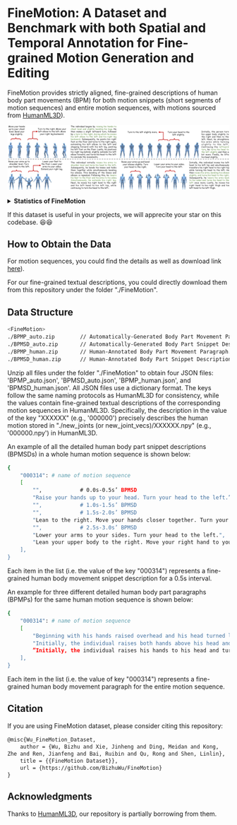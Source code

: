 # <b>FineMotion: A Dataset and Benchmark with both Spatial and Temporal Annotation for Fine-grained Motion Generation and Editing</b>

FineMotion provides strictly aligned, fine-grained descriptions of human body part movements (BPM) for both motion snippets (short segments of motion sequences) and entire motion sequences, with motions sourced from [HumanML3D](https://github.com/EricGuo5513/HumanML3D/)).

<div  align="center">    
  <img src="./assets/fig_datateset_examples.png" alt="datateset_examples" align=center />
</div>

<br>



<details> 
  
  **<summary>Statistics of FineMotion</summary>**
  
### :bar_chart: Statistics

In summary, our FineMotion dataset contains **21,346** human-annotated BPM descriptions and **420,968** automatically generated ones for diverse motion snippets, i.e., BPMSD. Notably, the temporal information within the textual annotations facilitates easy augmentation, such as performing random cropping along the temporal dimension. This approach can generate numerous pairs of motion clips—each consisting of several adjacent snippets—along with their corresponding BPM descriptions. 

Additionally, the dataset includes **4,492** BPM paragraphs (BPMP) organized from human-annotated BPM snippet descriptions, and **89,940** paragraphs organized from automatically generated BPM snippet descriptions, covering a total of 29,232 motion sequences. 

For BPMSD, the average and median lengths are **18** and **19** words, respectively. As for BPMP, the average and median lengths are **244** and **220** words, respectively.


### :woman_judge: Data Quality

TODO

</details>

If this dataset is useful in your projects, we will apprecite your star on this codebase. 😆😆



## How to Obtain the Data
For motion sequences, you could find the details as well as download link [here](https://github.com/EricGuo5513/HumanML3D/)).

For our fine-grained textual descriptions, you could directly download them from this repository under the folder "./FineMotion".



## Data Structure

```sh
<FineMotion>
./BPMP_auto.zip        // Automatically-Generated Body Part Movement Paragraph.
./BPMSD_auto.zip       // Automatically-Generated Body Part Snippet Descriptions.
./BPMP_human.zip       // Human-Annotated Body Part Movement Paragraph. Coming Soon!
./BPMSD_human.zip      // Human-Annotated Body Part Snippet Description. Coming Soon!
```

Unzip all files under the folder "./FineMotion" to obtain four JSON files: 'BPMP_auto.json', 'BPMSD_auto.json', 'BPMP_human.json', and 'BPMSD_human.json'. 
All JSON files use a dictionary format. The keys follow the same naming protocols as HumanML3D for consistency, while the values contain fine-grained textual descriptions of the corresponding motion sequences in HumanML3D. Specifically, the description in the value of the key "XXXXXX" (e.g., '000000') precisely describes the human motion stored in "./new_joints (or new_joint_vecs)/XXXXXX.npy" (e.g., '000000.npy') in HumanML3D.

An example of all the detailed human body part snippet descriptions (BPMSDs) in a whole human motion sequence is shown below:
```sh
{
    "000314": # name of motion sequence
    [
        "",            # 0.0s-0.5s’ BPMSD
        "Raise your hands up to your head. Turn your head to the left.”,
        "",            # 1.0s-1.5s’ BPMSD
        "",            # 1.5s-2.0s’ BPMSD
        "Lean to the right. Move your hands closer together. Turn your head to the left.",
        "",            # 2.5s-3.0s’ BPMSD
        "Lower your arms to your sides. Turn your head to the left.",
        "Lean your upper body to the right. Move your right hand to your right thigh. Move your left hand to your left thigh."
    ],
}
```
Each item in the list (i.e. the value of the key "000314") represents a fine-grained human body movement snippet description for a 0.5s interval.

An example for three different detailed human body part paragraphs (BPMPs) for the same human motion sequence is shown below:
```sh
{
    "000314": # name of motion sequence
    [
        "Beginning with his hands raised overhead and his head turned left, the individual leans to the right while bringing his hands closer and maintaining his head position. Continuing the movement, he lowers his arms to his sides while keeping his head turned left. Subsequently, he leans his upper body to the right and simultaneously moves his right hand to his right thigh and his left hand to his left thigh.", 
        "Initially, the individual raises both hands above his head and turns his head to the left. He then leans to the right while bringing his hands closer together. Simultaneously, he maintains his head turned to the left. Subsequently, he lowers his arms to his sides and continues turning his head to the left. Finally, he leans his upper body to the right, placing his right hand on his right thigh and his left hand on his left thigh.",
        ”Initially, the individual raises his hands to his head and turns his head to the left. Subsequently, he leans to the right while continuing to move his hands closer together and turning his head to the left. Next, he lowers his arms to his sides and keeps turning his head to the left. Finally, he leans his upper body to the right, placing his right hand on his right thigh and his left hand on his left thigh."
    ],
}
```
Each item in the list (i.e. the value of key "000314") represents a fine-grained human body movement paragraph for the entire motion sequence.



## Citation

If you are using FineMotion dataset, please consider citing this repository:
```
@misc{Wu_FineMotion_Dataset,
    author = {Wu, Bizhu and Xie, Jinheng and Ding, Meidan and Kong, Zhe and Ren, Jianfeng and Bai, Ruibin and Qu, Rong and Shen, Linlin},
    title = {{FineMotion Dataset}},
    url = {https://github.com/BizhuWu/FineMotion}
}
```



## Acknowledgments
Thanks to [HumanML3D](https://github.com/EricGuo5513/HumanML3D/), our repository is partially borrowing from them.
